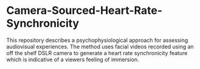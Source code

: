 # Camera-Sourced-Heart-Rate-Synchronicity
This repository describes a psychophysiological approach for assessing audiovisual experiences. The method uses facial videos recorded using an off the shelf DSLR camera to generate a heart rate synchronicity feature which is indicative of a viewers feeling of immersion.
